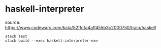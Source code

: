 # haskell-interpreter

source: https://www.codewars.com/kata/52ffcfa4aff455b3c2000750/train/haskell

```
stack test
stack build --exec haskell-interpreter-exe
```
